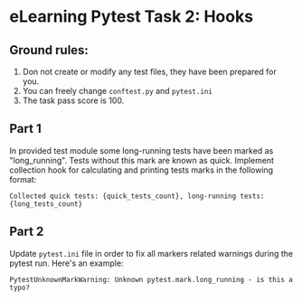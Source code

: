 # eLearning Pytest Task 2: Hooks
## Ground rules:
1. Don not create or modify any test files, they have been prepared for you.
2. You can freely change `conftest.py` and `pytest.ini`
3. The task pass score is 100.

## Part 1
In provided test module some long-running tests have been marked as "long_running". Tests without this mark are known as quick.
Implement collection hook for calculating and printing tests marks in the following format:

```
Collected quick tests: {quick_tests_count}, long-running tests: {long_tests_count}
```

## Part 2
Update `pytest.ini` file in order to fix all markers related warnings during the pytest run. Here's an example:
```text
PytestUnknownMarkWarning: Unknown pytest.mark.long_running - is this a typo?
```